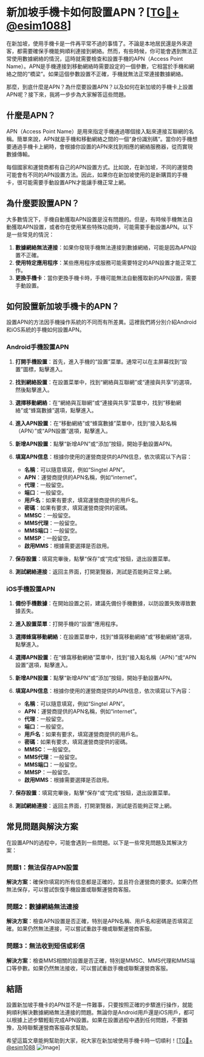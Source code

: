 # 新加坡手機卡如何設置APN？[[TG💪+ @esim1088](https://t.me/s/esim1088)]

在新加坡，使用手機卡是一件再平常不過的事情了。不論是本地居民還是外來遊客，都需要確保手機能夠順利連接到網絡。然而，有些時候，你可能會遇到無法正常使用數據網絡的情況，這時就需要檢查和設置手機的APN（Access Point Name）。APN是手機連接到移動網絡時需要設定的一個參數，它相當於手機和網絡之間的“橋梁”。如果這個參數設置不正確，手機就無法正常連接數據網絡。

那麼，到底什麼是APN？為什麼要設置APN？以及如何在新加坡的手機卡上設置APN呢？接下來，我將一步步為大家解答這些問題。

## 什麼是APN？

APN（Access Point Name）是用來指定手機通過哪個接入點來連接互聯網的名稱。簡單來說，APN就是手機和移動網絡之間的一個“身份識別碼”。當你的手機想要通過手機卡上網時，會根據你設置的APN來找到相應的網絡服務器，從而實現數據傳輸。

每個國家和運營商都有自己的APN設置方式。比如說，在新加坡，不同的運營商可能會有不同的APN設置方法。因此，如果你在新加坡使用的是新購買的手機卡，很可能需要手動設置APN才能讓手機正常上網。

## 為什麼要設置APN？

大多數情況下，手機自動獲取APN設置是沒有問題的。但是，有時候手機無法自動獲取APN設置，或者你在使用某些特殊功能時，可能需要手動設置APN。以下是一些常見的情況：

1. **數據網絡無法連接**：如果你發現手機無法連接到數據網絡，可能是因為APN設置不正確。
2. **使用特定應用程序**：某些應用程序或服務可能需要特定的APN設置才能正常工作。
3. **更換手機卡**：當你更換手機卡時，手機可能無法自動獲取新的APN設置，需要手動設置。

## 如何設置新加坡手機卡的APN？

設置APN的方法因手機操作系統的不同而有所差異。這裡我們將分別介紹Android和iOS系統的手機如何設置APN。

### Android手機設置APN

1. **打開手機設置**：首先，進入手機的“設置”菜單。通常可以在主屏幕找到“設置”圖標，點擊進入。

2. **找到網絡設置**：在設置菜單中，找到“網絡與互聯網”或“連接與共享”的選項，然後點擊進入。

3. **選擇移動網絡**：在“網絡與互聯網”或“連接與共享”菜單中，找到“移動網絡”或“蜂窩數據”選項，點擊進入。

4. **進入APN設置**：在“移動網絡”或“蜂窩數據”菜單中，找到“接入點名稱（APN）”或“APN設置”選項，點擊進入。

5. **新增APN設置**：點擊“新增APN”或“添加”按鈕，開始手動設置APN。

6. **填寫APN信息**：根據你使用的運營商提供的APN信息，依次填寫以下內容：
   - **名稱**：可以隨意填寫，例如“Singtel APN”。
   - **APN**：運營商提供的APN名稱，例如“internet”。
   - **代理**：一般留空。
   - **端口**：一般留空。
   - **用戶名**：如果有要求，填寫運營商提供的用戶名。
   - **密碼**：如果有要求，填寫運營商提供的密碼。
   - **MMSC**：一般留空。
   - **MMS代理**：一般留空。
   - **MMS端口**：一般留空。
   - **MMSP**：一般留空。
   - **啟用MMS**：根據需要選擇是否啟用。

7. **保存設置**：填寫完畢後，點擊“保存”或“完成”按鈕，退出設置菜單。

8. **測試網絡連接**：返回主界面，打開瀏覽器，測試是否能夠正常上網。

### iOS手機設置APN

1. **備份手機數據**：在開始設置之前，建議先備份手機數據，以防設置失敗導致數據丟失。

2. **進入設置菜單**：打開手機的“設置”應用程序。

3. **選擇蜂窩移動網絡**：在設置菜單中，找到“蜂窩移動網絡”或“移動網絡”選項，點擊進入。

4. **選擇APN設置**：在“蜂窩移動網絡”菜單中，找到“接入點名稱（APN）”或“APN設置”選項，點擊進入。

5. **新增APN設置**：點擊“新增APN”或“添加”按鈕，開始手動設置APN。

6. **填寫APN信息**：根據你使用的運營商提供的APN信息，依次填寫以下內容：
   - **名稱**：可以隨意填寫，例如“Singtel APN”。
   - **APN**：運營商提供的APN名稱，例如“internet”。
   - **代理**：一般留空。
   - **端口**：一般留空。
   - **用戶名**：如果有要求，填寫運營商提供的用戶名。
   - **密碼**：如果有要求，填寫運營商提供的密碼。
   - **MMSC**：一般留空。
   - **MMS代理**：一般留空。
   - **MMS端口**：一般留空。
   - **MMSP**：一般留空。
   - **啟用MMS**：根據需要選擇是否啟用。

7. **保存設置**：填寫完畢後，點擊“保存”或“完成”按鈕，退出設置菜單。

8. **測試網絡連接**：返回主界面，打開瀏覽器，測試是否能夠正常上網。

## 常見問題與解決方案

在設置APN的過程中，可能會遇到一些問題。以下是一些常見問題及其解決方案：

### 問題1：無法保存APN設置

**解決方案**：確保你填寫的所有信息都是正確的，並且符合運營商的要求。如果仍然無法保存，可以嘗試恢復手機設置或聯繫運營商客服。

### 問題2：數據網絡無法連接

**解決方案**：檢查APN設置是否正確，特別是APN名稱、用戶名和密碼是否填寫正確。如果仍然無法連接，可以嘗試重啟手機或聯繫運營商客服。

### 問題3：無法收到短信或彩信

**解決方案**：檢查MMS相關的設置是否正確，特別是MMSC、MMS代理和MMS端口等參數。如果仍然無法接收，可以嘗試重啟手機或聯繫運營商客服。

## 結語

設置新加坡手機卡的APN並不是一件難事，只要按照正確的步驟進行操作，就能夠順利解決數據網絡無法連接的問題。無論你是Android用戶還是iOS用戶，都可以根據上述步驟輕鬆完成APN設置。如果在設置過程中遇到任何問題，不要猶豫，及時聯繫運營商客服尋求幫助。

希望這篇文章能夠幫助到大家，祝大家在新加坡使用手機卡時一切順利！[[TG💪+ @esim1088](https://t.me/s/esim1088) ![Image](https://i.postimg.cc/4NQfJmqS/Snipaste-2025-05-13-00-14-12.png)]